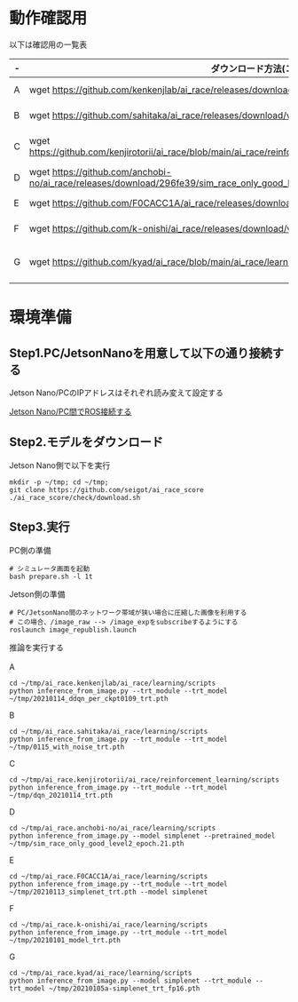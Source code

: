 # 動作確認用

以下は確認用の一覧表

|  -  |  ダウンロード方法(コマンド)  |  ■ 動かし方  |  備考  |
| ---- | ---- | ---- | ---- |
|  A  |  wget https://github.com/kenkenjlab/ai_race/releases/download/v1.1/20210114_ddqn_per_ckpt0109_trt.pth  |  python inference_from_image.py --trt_module --trt_model 20210114_ddqn_per_ckpt0109_trt.pth  |  デフォルトのinference_from_image.pyでよさそう  |
|  B  |  wget https://github.com/sahitaka/ai_race/releases/download/v1.2/0115_with_noise_trt.pth  |  "cd ~/catkin_ws/src/ai_race/learning/scripts python inference_from_image.py --trt_module --trt_model 0115_with_noise_trt.pth"  |  デフォルトのinference_from_image.pyでよさそう  |
|  C  |  wget https://github.com/kenjirotorii/ai_race/blob/main/ai_race/reinforcement_learning/trt_model/dqn_20210114_trt.pth  |  "$ cd ~/catkin_ws/src/ai_race/ai_race/reinforcement_learning/scripts $ python inference_from_image.py --trt_module --trt_model ~/catkin_ws/src/ai_race/ai_race/reinforcement_learning/trt_model/dqn_20210114_trt.pth"  |  "以下を使う必要ありそう https://github.com/kenjirotorii/ai_race/blob/main/ai_race/reinforcement_learning/scripts/inference_from_image.py"  |
|  D  |  wget https://github.com/anchobi-no/ai_race/releases/download/296fe39/sim_race_only_good_level2_epoch.21.pth  |  python inference_from_image.py --model simplenet --pretrained_model sim_race_only_good_level2_epoch.21.pth  |  デフォルトのinference_from_image.pyでよさそう？  |
|  E  |  wget https://github.com/F0CACC1A/ai_race/releases/download/v2.0/20210113_simplenet_trt.pth  |  python inference_from_image.py --trt_module --trt_model 20210113_simplenet_trt.pth --model simplenet  |  デフォルトのinference_from_image.pyでよさそう  |
|  F  |  wget https://github.com/k-onishi/ai_race/releases/download/v0.2/20210101_model_trt.pth  |  "cd ~/catkin_ws/src/ai_race/ai_race/learning/scripts python inference_from_image.py --trt_module --trt_model 20210101_model_trt.pth"  |  デフォルトのinference_from_image.pyでよさそう  |
|  G  |  wget https://github.com/kyad/ai_race/blob/main/ai_race/learning/scripts/20210105a-simplenet_trt_fp16.pth  |  python inference_from_image.py --model simplenet --trt_module --trt_model 20210105a-simplenet_trt_fp16.pth  |  "「simplenetの実装はフォーク前のリポジトリから変更しているので、ai_race/ai_race/learning/scripts以下はこのリポジトリの実装を使ってください。」のコメントより以下をコピーして動かすhttps://github.com/kyad/ai_race/tree/main/ai_race/learning/scripts"  |


# 環境準備
## Step1.PC/JetsonNanoを用意して以下の通り接続する <br>

Jetson Nano/PCのIPアドレスはそれぞれ読み変えて設定する

[Jetson Nano/PC間でROS接続する](https://qiita.com/seigot/items/a6eaebccfd427bb315b4)

## Step2.モデルをダウンロード

Jetson Nano側で以下を実行

```
mkdir -p ~/tmp; cd ~/tmp;
git clone https://github.com/seigot/ai_race_score
./ai_race_score/check/download.sh
```

## Step3.実行

PC側の準備

```
# シミュレータ画面を起動
bash prepare.sh -l 1t
```

Jetson側の準備

```
# PC/JetsonNano間のネットワーク帯域が狭い場合に圧縮した画像を利用する
# この場合、/image_raw --> /image_expをsubscribeするようにする
roslaunch image_republish.launch
```

推論を実行する<br>
<br>
A

```
cd ~/tmp/ai_race.kenkenjlab/ai_race/learning/scripts
python inference_from_image.py --trt_module --trt_model ~/tmp/20210114_ddqn_per_ckpt0109_trt.pth
```

B
```
cd ~/tmp/ai_race.sahitaka/ai_race/learning/scripts
python inference_from_image.py --trt_module --trt_model ~/tmp/0115_with_noise_trt.pth
```

C

```
cd ~/tmp/ai_race.kenjirotorii/ai_race/reinforcement_learning/scripts
python inference_from_image.py --trt_module --trt_model ~/tmp/dqn_20210114_trt.pth
```

D

```
cd ~/tmp/ai_race.anchobi-no/ai_race/learning/scripts
python inference_from_image.py --model simplenet --pretrained_model ~/tmp/sim_race_only_good_level2_epoch.21.pth
```

E

```
cd ~/tmp/ai_race.F0CACC1A/ai_race/learning/scripts
python inference_from_image.py --trt_module --trt_model ~/tmp/20210113_simplenet_trt.pth --model simplenet
```

F

```
cd ~/tmp/ai_race.k-onishi/ai_race/learning/scripts 
python inference_from_image.py --trt_module --trt_model ~/tmp/20210101_model_trt.pth
```

G

```
cd ~/tmp/ai_race.kyad/ai_race/learning/scripts
python inference_from_image.py --model simplenet --trt_module --trt_model ~/tmp/20210105a-simplenet_trt_fp16.pth
```
